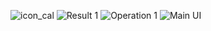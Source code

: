 ![icon_cal](https://github.com/user-attachments/assets/6863eba5-d0f3-41b7-a241-c8fb7fbd1819)
![Result 1](https://github.com/user-attachments/assets/970b2953-c5ec-48d9-bb79-25abdbceabc9)
![Operation 1](https://github.com/user-attachments/assets/4e1d392e-4cb3-4bb1-a515-e1913828dc1b)
![Main UI](https://github.com/user-attachments/assets/249c2e92-ab14-42ba-9a42-c96d020d5d45)
